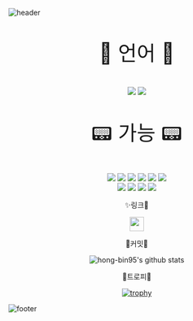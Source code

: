 ![header](https://capsule-render.vercel.app/api?type=waving&color=auto&height=300&section=header&text=HAEEUN&fontSize=90&animation=fadeIn&fontAlignY=38&desc=Developer!&descAlignY=51&descAlign=62)
<p align='center' style="font-size: 40px;"> 🍾 언어 🍾 </p>
<p align='center'>
  <img src="https://img.shields.io/badge/JAVA-B03931?style=for-the-badge&logo=Java&logoColor=white">
  <img src="https://img.shields.io/badge/Dart-0175C2?style=for-the-badge&logo=Dart&logoColor=white">
</p>
<p align='center' style="font-size: 40px;"> 📟 가능 📟 </p>
<p align='center'>
  <img src="https://img.shields.io/badge/.NET-512BD4?style=for-the-badge&logo=.NET&logoColor=white"/>
  <img src="https://img.shields.io/badge/SpringBoot-6DB33F?style=for-the-badge&logo=SpringBoot&logoColor=white"/>
  <img src="https://img.shields.io/badge/HTML5-E34F26?style=for-the-badge&logo=HTML5&logoColor=white"/>
  <img src="https://img.shields.io/badge/JavaScript-F7DF1E?style=for-the-badge&logo=JavaScript&logoColor=white"/>
  <img src="https://img.shields.io/badge/MicrosoftAzure-0078D4?style=for-the-badge&logo=MicrosoftAzure&logoColor=white"/>
  <img src="https://img.shields.io/badge/AWS EC2-FF9900?style=for-the-badge&logo=amazonaws&logoColor=white"/><br>
  <img src="https://img.shields.io/badge/Jenkins-D24939?style=for-the-badge&logo=Jenkins&logoColor=white"/>
  <img src="https://img.shields.io/badge/MySQL-4479A1?style=for-the-badge&logo=MySQL&logoColor=white"/>
  <img src="https://img.shields.io/badge/MSSQL-CC2927?style=for-the-badge&logo=MicrosoftSQLServer&logoColor=white">
  <img src="https://img.shields.io/badge/Dynamics 365-A4373A?style=for-the-badge&logo=Dynamics 365&logoColor=white">
</p>

<p align='center'>
  ✨링크🎉
</p>

<div align="center">
<a  href="https://dev-hongbin.tistory.com/"><img src="https://user-images.githubusercontent.com/105191633/227961244-6f04a4a9-ce2d-4411-99ce-19f1b4ecdb01.png" height="28"> </a>
  
</div>

<p align='center'>
  🍿커밋🍿
</p>

<div align="center">

![hong-bin95's github stats](https://github-readme-stats.vercel.app/api?username=memento125&show_icons=true)
  
</div>
<p align='center'>
  🍷트로피🍷
</p>

<div align="center">
  
[![trophy](https://github-profile-trophy.vercel.app/?username=memento125)](https://github.com/ryo-ma/github-profile-trophy)
  
</div>

![footer](https://capsule-render.vercel.app/api?type=wave&color=auto&height=200&section=footer&text=Carpe%20diem!&fontSize=90)


<!--
**hong-bin95/hong-bin95** is a ✨ _special_ ✨ repository because its `README.md` (this file) appears on your GitHub profile.


[![hong-bin95's github stats](https://github-readme-stats.vercel.app/api/top-langs/?username=hong-bin95&show_icons=true&hide_border=true&title_color=004386&icon_color=004386&layout=compact)](https://github.com/hong-bin95)


Here are some ideas to get you started:

- 🔭 I’m currently working on ...
- 🌱 I’m currently learning ...
- 👯 I’m looking to collaborate on ...
- 🤔 I’m looking for help with ...
- 💬 Ask me about ...
- 📫 How to reach me: ...
- 😄 Pronouns: ...
- ⚡ Fun fact: ...
-->
